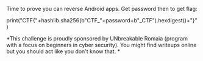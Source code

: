Time to prove you can reverse Android apps. Get password then to get flag:

print("CTF{"+hashlib.sha256(b"CTF_"+password+b"_CTF").hexdigest()+"}")

*This challenge is proudly sponsored by UNbreakable Romaia (program with a focus on beginners in cyber security). You might find writeups online but you should act like you don't know that. *
